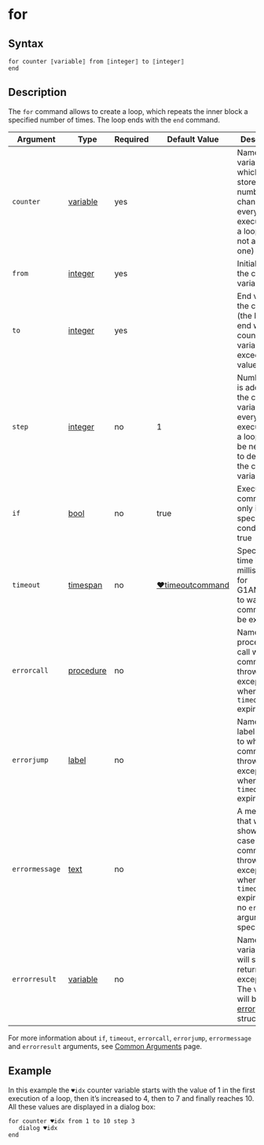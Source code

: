 # for

## Syntax

```G1ANT
for counter ⟦variable⟧ from ⟦integer⟧ to ⟦integer⟧
end
```

## Description

The `for` command allows to create a loop, which repeats the inner block a specified number of times. The loop ends with the `end` command.

| Argument | Type | Required | Default Value | Description |
| -------- | ---- | -------- | ------------- | ----------- |
|`counter`| [variable](](https://manual.g1ant.com/link/G1ANT.Language/G1ANT.Language/Structures/VariableStructure.md)) | yes |  | Name of a variable, which will store a number that changes with every execution of a loop (if it's not an infinite one) |
|`from`| [integer](](https://manual.g1ant.com/link/G1ANT.Language/G1ANT.Language/Structures/IntegerStructure.md)) | yes |  | Initial value of the counter variable |
|`to`| [integer](](https://manual.g1ant.com/link/G1ANT.Language/G1ANT.Language/Structures/IntegerStructure.md)) | yes |  | End value of the counter (the loop will end when the counter variable exceeds this value) |
|`step`| [integer](](https://manual.g1ant.com/link/G1ANT.Language/G1ANT.Language/Structures/IntegerStructure.md)) | no | 1 | Number that is added to the counter variable with every execution of a loop (can be negative to decrease the counter variable) |
| `if`           | [bool](](https://manual.g1ant.com/link/G1ANT.Language/G1ANT.Language/Structures/BooleanStructure.md)) | no       | true                                                        | Executes the command only if a specified condition is true   |
| `timeout`      | [timespan](](https://manual.g1ant.com/link/G1ANT.Language/G1ANT.Language/Structures/TimeSpanStructure.md)) | no       | [♥timeoutcommand](https://github.com/G1ANT-Robot/G1ANT.Manual/blob/develop/appendices/common-arguments.md) | Specifies time in milliseconds for G1ANT.Robot to wait for the command to be executed |
| `errorcall`    | [procedure](](https://manual.g1ant.com/link/G1ANT.Language/G1ANT.Language/Structures/ProcedureStructure.md)) | no       |                                                             | Name of a procedure to call when the command throws an exception or when a given `timeout` expires |
| `errorjump`    | [label](](https://manual.g1ant.com/link/G1ANT.Language/G1ANT.Language/Structures/LabelStructure.md)) | no       |                                                             | Name of the label to jump to when the command throws an exception or when a given `timeout` expires |
| `errormessage` | [text](](https://manual.g1ant.com/link/G1ANT.Language/G1ANT.Language/Structures/TextStructure.md)) | no       |                                                             | A message that will be shown in case the command throws an exception or when a given `timeout` expires, and no `errorjump` argument is specified |
| `errorresult`  | [variable](](https://manual.g1ant.com/link/G1ANT.Language/G1ANT.Language/Structures/VariableStructure.md)) | no       |                                                             | Name of a variable that will store the returned exception. The variable will be of [error](](https://manual.g1ant.com/link/G1ANT.Language/G1ANT.Language/Structures/ErrorStructure.md)) structure  |

For more information about `if`, `timeout`, `errorcall`, `errorjump`, `errormessage` and `errorresult` arguments, see [Common Arguments](https://github.com/G1ANT-Robot/G1ANT.Manual/blob/develop/appendices/common-arguments.md) page.

## Example

In this example the `♥idx` counter variable starts with the value of 1 in the first execution of a loop, then it’s increased to 4, then to 7 and finally reaches 10. All these values are displayed in a dialog box:

```G1ANT
for counter ♥idx from 1 to 10 step 3
   dialog ♥idx
end
```
